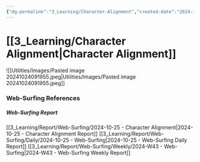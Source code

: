 ```yaml
---
{"dg-permalink":"3_Learning/Character-Alignment","created-date":"2024-10-25 11:30:17 am","date":"2024-10-25","type":"web-surfing","tags":["web-surfing"],"aliases":null,"img":"![[Utilities/Images/Pasted image 20241024091955.jpeg|100]]","dg-publish":true,"permalink":"/3_Learning/Character-Alignment/","dgPassFrontmatter":true,"noteIcon":"1"}
---
```



# [[3_Learning/Character Alignment\|Character Alignment]]
![[Utilities/Images/Pasted image 20241024091955.jpeg\|Utilities/Images/Pasted image 20241024091955.jpeg]]
























### Web-Surfing References
##### Web-Surfing Report
[[3_Learning/Report/Web-Surfing/2024-10-25 - Character Alignment\|2024-10-25 - Character Alignment Report]]
[[3_Learning/Report/Web-Surfing/Daily/2024-10-25 - Web-Surfing\|2024-10-25 - Web-Surfing Daily Report]]
[[3_Learning/Report/Web-Surfing/Weekly/2024-W43 - Web-Surfing\|2024-W43 - Web-Surfing Weekly Report]]

